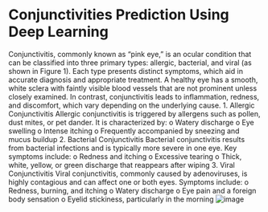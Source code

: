 # Conjunctivities Prediction Using Deep Learning
Conjunctivitis, commonly known as “pink eye,” is an ocular condition that can be classified into three primary types: allergic, bacterial, and viral (as shown in Figure 1). Each type presents distinct symptoms, which aid in accurate diagnosis and appropriate treatment.
A healthy eye has a smooth, white sclera with faintly visible blood vessels that are not prominent unless closely examined. In contrast, conjunctivitis leads to inflammation, redness, and discomfort, which vary depending on the underlying cause.
1.
Allergic Conjunctivitis Allergic conjunctivitis is triggered by allergens such as pollen, dust mites, or pet dander. It is characterized by:
o
Watery discharge
o
Eye swelling
o
Intense itching
o
Frequently accompanied by sneezing and mucus buildup
2.
Bacterial Conjunctivitis Bacterial conjunctivitis results from bacterial infections and is typically more severe in one eye. Key symptoms include:
o
Redness and itching
o
Excessive tearing
o
Thick, white, yellow, or green discharge that reappears after wiping
3.
Viral Conjunctivitis Viral conjunctivitis, commonly caused by adenoviruses, is highly contagious and can affect one or both eyes. Symptoms include:
o
Redness, burning, and itching
o
Watery discharge
o
Eye pain and a foreign body sensation
o
Eyelid stickiness, particularly in the morning
![image](https://github.com/user-attachments/assets/3d585f0a-1080-4fa3-a42a-f2afa959fd6a)
